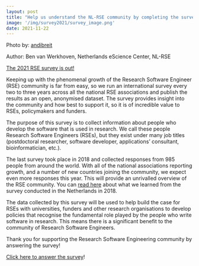 ```yaml
---
layout: post
title: "Help us understand the NL-RSE community by completing the survey!"
image: '/img/survey2021/survey_image.png'
date: 2021-11-22
---
```


Photo by: [andibreit](https://pixabay.com/users/andibreit-2748383/)

Author:
Ben van Werkhoven, Netherlands eScience Center, NL-RSE

[The 2021 RSE survey is out!](https://softwaresaved.limequery.com/386272?lang=en)

Keeping up with the phenomenal growth of the Research Software Engineer (RSE) community is far from easy, so we run an international survey every two to three years across all 
the national RSE associations and publish the results as an open, anonymised dataset. The survey provides insight into the community and how best to support it, so it is of 
incredible value to RSEs, policymakers and funders.

The purpose of this survey is to collect information about people who develop the software that is used in research. We call these people Research Software Engineers (RSEs), 
but they exist under many job titles (postdoctoral researcher, software developer, applications’ consultant, bioinformatician, etc.).

The last survey took place in 2018 and collected responses from 985 people from around the world. With all of the national associations reporting growth, and a number of new 
countries joining the community, we expect even more responses this year. This will provide an unrivalled overview of the RSE community. You can
[read here](https://nl-rse.org/posts/2019-07-01-rse-survey-2018-results) about what we learned from the survey conducted in the Netherlands in 2018.

The data collected by this survey will be used to help build the case for RSEs with universities, funders and other research organisations to develop policies that recognise 
the fundamental role played by the people who write software in research. This means there is a significant benefit to the community of Research Software Engineers.

Thank you for supporting the Research Software Engineering community by answering the survey!

[Click here to answer the survey](https://softwaresaved.limequery.com/386272?lang=en)!
